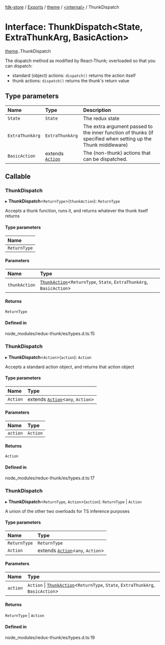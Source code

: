 [fdk-store](../README.md) / [Exports](../modules.md) / [theme](../modules/theme.md) / [<internal\>](../modules/theme._internal_.md) / ThunkDispatch

# Interface: ThunkDispatch<State, ExtraThunkArg, BasicAction\>

[theme](../modules/theme.md).[<internal>](../modules/theme._internal_.md).ThunkDispatch

The dispatch method as modified by React-Thunk; overloaded so that you can
dispatch:
  - standard (object) actions: `dispatch()` returns the action itself
  - thunk actions: `dispatch()` returns the thunk's return value

## Type parameters

| Name | Type | Description |
| :------ | :------ | :------ |
| `State` | `State` | The redux state |
| `ExtraThunkArg` | `ExtraThunkArg` | The extra argument passed to the inner function of thunks (if specified when setting up the Thunk middleware) |
| `BasicAction` | extends [`Action`](theme._internal_.Action.md) | The (non-thunk) actions that can be dispatched. |

## Callable

### ThunkDispatch

▸ **ThunkDispatch**<`ReturnType`\>(`thunkAction`): `ReturnType`

Accepts a thunk function, runs it, and returns whatever the thunk itself returns

#### Type parameters

| Name |
| :------ |
| `ReturnType` |

#### Parameters

| Name | Type |
| :------ | :------ |
| `thunkAction` | [`ThunkAction`](../modules/theme._internal_.md#thunkaction)<`ReturnType`, `State`, `ExtraThunkArg`, `BasicAction`\> |

#### Returns

`ReturnType`

#### Defined in

node_modules/redux-thunk/es/types.d.ts:15

### ThunkDispatch

▸ **ThunkDispatch**<`Action`\>(`action`): `Action`

Accepts a standard action object, and returns that action object

#### Type parameters

| Name | Type |
| :------ | :------ |
| `Action` | extends [`Action`](theme._internal_.Action.md)<`any`, `Action`\> |

#### Parameters

| Name | Type |
| :------ | :------ |
| `action` | `Action` |

#### Returns

`Action`

#### Defined in

node_modules/redux-thunk/es/types.d.ts:17

### ThunkDispatch

▸ **ThunkDispatch**<`ReturnType`, `Action`\>(`action`): `ReturnType` \| `Action`

A union of the other two overloads for TS inference purposes

#### Type parameters

| Name | Type |
| :------ | :------ |
| `ReturnType` | `ReturnType` |
| `Action` | extends [`Action`](theme._internal_.Action.md)<`any`, `Action`\> |

#### Parameters

| Name | Type |
| :------ | :------ |
| `action` | `Action` \| [`ThunkAction`](../modules/theme._internal_.md#thunkaction)<`ReturnType`, `State`, `ExtraThunkArg`, `BasicAction`\> |

#### Returns

`ReturnType` \| `Action`

#### Defined in

node_modules/redux-thunk/es/types.d.ts:19
